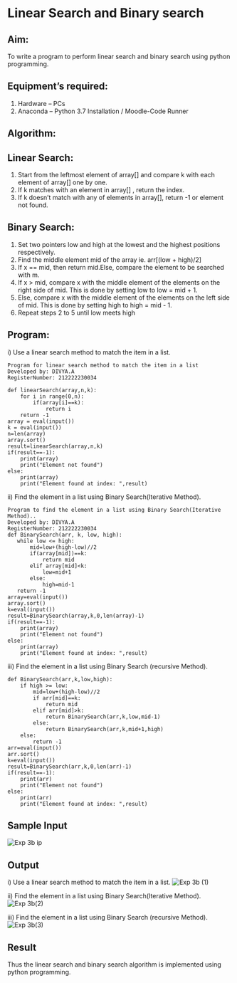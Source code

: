 # Linear Search and Binary search
## Aim:
To write a program to perform linear search and binary search using python programming.
## Equipment’s required:
1.	Hardware – PCs
2.	Anaconda – Python 3.7 Installation / Moodle-Code Runner
## Algorithm:
## Linear Search:
1.	Start from the leftmost element of array[] and compare k with each element of array[] one by one.
2.	If k matches with an element in array[] , return the index.
3.	If k doesn’t match with any of elements in array[], return -1 or element not found.
## Binary Search:
1.	Set two pointers low and high at the lowest and the highest positions respectively.
2.	Find the middle element mid of the array ie. arr[(low + high)/2]
3.	If x == mid, then return mid.Else, compare the element to be searched with m.
4.	If x > mid, compare x with the middle element of the elements on the right side of mid. This is done by setting low to low = mid + 1.
5.	Else, compare x with the middle element of the elements on the left side of mid. This is done by setting high to high = mid - 1.
6.	Repeat steps 2 to 5 until low meets high
## Program:
i)	Use a linear search method to match the item in a list.
```
Program for linear search method to match the item in a list
Developed by: DIVYA.A
RegisterNumber: 212222230034

def linearSearch(array,n,k):
    for i in range(0,n):
        if(array[i]==k):
            return i
    return -1 
array = eval(input())
k = eval(input()) 
n=len(array)
array.sort()
result=linearSearch(array,n,k)
if(result==-1):
    print(array)
    print("Element not found")
else:
    print(array)
    print("Element found at index: ",result)
```
ii)	 Find the element in a list using Binary Search(Iterative Method).
```
Program to find the element in a list using Binary Search(Iterative Method)..
Developed by: DIVYA.A
RegisterNumber: 212222230034
def BinarySearch(arr, k, low, high):
   while low <= high:
       mid=low+(high-low)//2
       if(array[mid])==k:
           return mid
       elif array[mid]<k:
           low=mid+1
       else:
           high=mid-1
   return -1
array=eval(input())
array.sort()
k=eval(input())
result=BinarySearch(array,k,0,len(array)-1)
if(result==-1):
    print(array)
    print("Element not found")
else:
    print(array)
    print("Element found at index: ",result)
```
iii) Find the element in a list using Binary Search (recursive Method).
```
def BinarySearch(arr,k,low,high):
    if high >= low:
        mid=low+(high-low)//2
        if arr[mid]==k:
            return mid
        elif arr[mid]>k:
            return BinarySearch(arr,k,low,mid-1)
        else:
            return BinarySearch(arr,k,mid+1,high)
    else:
        return -1
arr=eval(input())
arr.sort()
k=eval(input())
result=BinarySearch(arr,k,0,len(arr)-1)
if(result==-1):
    print(arr)
    print("Element not found")
else:
    print(arr)
    print("Element found at index: ",result)
```
## Sample Input 
![Exp 3b ip](https://github.com/Divya110205/Search-Algorithm/assets/119404855/edc16a54-f9f9-449b-8370-d57ab17f7064)

## Output
i)	Use a linear search method to match the item in a list.
![Exp 3b (1)](https://github.com/Divya110205/Search-Algorithm/assets/119404855/24b6f96a-c20a-4890-bb5e-27dfbadade1a)

ii)	 Find the element in a list using Binary Search(Iterative Method).
![Exp 3b(2)](https://github.com/Divya110205/Search-Algorithm/assets/119404855/62bc10c9-0995-4f40-b23c-5f8cf3d9b515)

iii) Find the element in a list using Binary Search (recursive Method).
![Exp 3b(3)](https://github.com/Divya110205/Search-Algorithm/assets/119404855/3fd8e902-2f19-4938-8d57-a8c96668feb1)

## Result
Thus the linear search and binary search algorithm is implemented using python programming.
